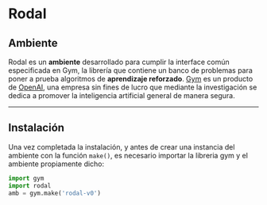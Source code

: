 Rodal
==

## Ambiente

Rodal es un **ambiente** desarrollado para cumplir la interface común especificada en Gym, la librería que contiene un banco de problemas para poner a prueba algoritmos de **aprendizaje reforzado**. [Gym][gym] es un producto de [OpenAI][openai], una empresa sin fines de lucro que mediante la investigación se dedica a promover la inteligencia artificial general de manera segura.

[gym]: https://gym.openai.com/
[openai]: https://openai.com/

---

## Instalación

Una vez completada la instalación, y antes de crear una instancia del ambiente con la función `make()`, es necesario importar la libreria gym y el ambiente propiamente dicho:

```python
import gym
import rodal
amb = gym.make('rodal-v0')
```
